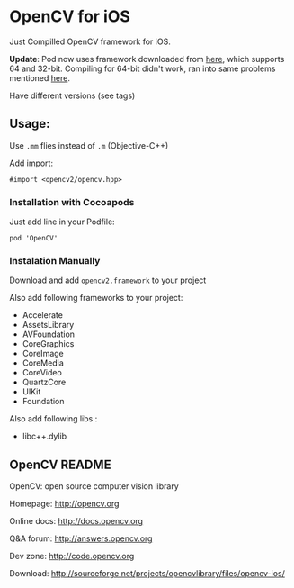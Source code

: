 # OpenCV for iOS

Just Compilled OpenCV framework for iOS. 

**Update**: Pod now uses framework downloaded from [here](http://sourceforge.net/projects/opencvlibrary/files/opencv-ios/2.4.7/opencv2.framework.zip/download), which supports 64 and 32-bit. Compiling for 64-bit didn't work, ran into same problems mentioned [here](http://stackoverflow.com/questions/18976893/how-to-compile-opencv-for-ios7-arm64). 

Have different versions (see tags)


## Usage:

Use `.mm` flies instead of `.m` (Objective-C++)

Add import:

	#import <opencv2/opencv.hpp>


### Installation with Cocoapods 

Just add line in your Podfile: 

	pod 'OpenCV'

### Instalation Manually 

Download and add `opencv2.framework` to your project

Also add following frameworks to your project:

- Accelerate
- AssetsLibrary
- AVFoundation
- CoreGraphics
- CoreImage
- CoreMedia
- CoreVideo
- QuartzCore
- UIKit
- Foundation

Also add following libs :

- libc++.dylib


## OpenCV README

OpenCV: open source computer vision library

Homepage:		http://opencv.org

Online docs:	http://docs.opencv.org

Q&A forum:		http://answers.opencv.org

Dev zone:		http://code.opencv.org

Download:		http://sourceforge.net/projects/opencvlibrary/files/opencv-ios/


